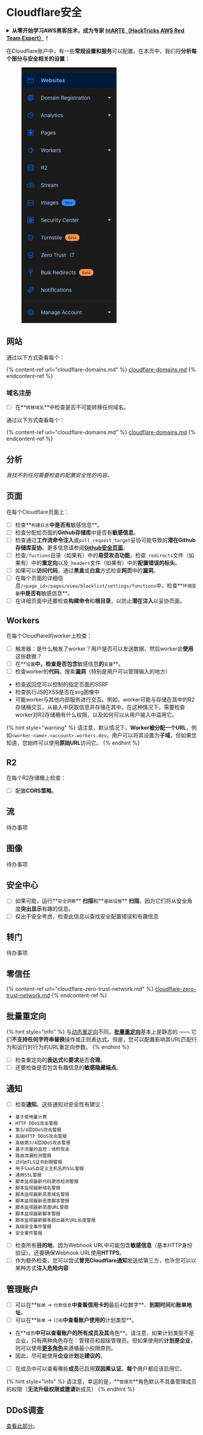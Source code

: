 # Cloudflare安全

<details>

<summary><strong>从零开始学习AWS黑客技术，成为专家</strong> <a href="https://training.hacktricks.xyz/courses/arte"><strong>htARTE（HackTricks AWS Red Team Expert）</strong></a><strong>！</strong></summary>

支持HackTricks的其他方式：

* 如果您想看到您的**公司在HackTricks中做广告**或**下载PDF格式的HackTricks**，请查看[**订阅计划**](https://github.com/sponsors/carlospolop)!
* 获取[**官方PEASS & HackTricks周边产品**](https://peass.creator-spring.com)
* 探索[**PEASS家族**](https://opensea.io/collection/the-peass-family)，我们的独家[**NFTs**](https://opensea.io/collection/the-peass-family)
* **加入** 💬 [**Discord群**](https://discord.gg/hRep4RUj7f) 或 [**电报群**](https://t.me/peass) 或 **关注**我们的**Twitter** 🐦 [**@hacktricks\_live**](https://twitter.com/hacktricks\_live)**。**
* 通过向[**HackTricks**](https://github.com/carlospolop/hacktricks)和[**HackTricks Cloud**](https://github.com/carlospolop/hacktricks-cloud) github仓库提交PR来分享您的黑客技巧。

</details>

在Cloudflare账户中，有一些**常规设置和服务**可以配置。在本页中，我们将**分析每个部分与安全相关的设置：**

<figure><img src="../../.gitbook/assets/image (117).png" alt=""><figcaption></figcaption></figure>

## 网站

通过以下方式查看每个：

{% content-ref url="cloudflare-domains.md" %}
[cloudflare-domains.md](cloudflare-domains.md)
{% endcontent-ref %}

### 域名注册

* [ ] 在**`转移域名`**中检查是否不可能转移任何域名。

通过以下方式查看每个：

{% content-ref url="cloudflare-domains.md" %}
[cloudflare-domains.md](cloudflare-domains.md)
{% endcontent-ref %}

## 分析

_我找不到任何需要检查的配置安全性的内容。_

## 页面

在每个Cloudflare页面上：

* [ ] 检查**`构建日志`**中是否有**敏感信息**。
* [ ] 检查分配给页面的**Github存储库**中是否有**敏感信息**。
* [ ] 检查通过**工作流命令注入**或`pull_request_target`妥协可能导致的**潜在Github存储库妥协**。更多信息请参阅[**Github安全页面**](../github-security/)。
* [ ] 检查`/fuctions`目录（如果有）中的**易受攻击功能**，检查`_redirects`文件（如果有）中的**重定向**以及`_headers`文件（如果有）中的**配置错误的标头**。
* [ ] 如果可以**访问代码**，通过**黑盒**或**白盒**方式检查**网页**中的**漏洞**。
* [ ] 在每个页面的详细信息`/<page_id>/pages/view/blocklist/settings/functions`中，检查**`环境变量`**中是否有**敏感信息**。
* [ ] 在详细页面中还要检查**构建命令**和**根目录**，以防止**潜在注入**以妥协页面。

## **Workers**

在每个Cloudflare的worker上检查：

* [ ] 触发器：是什么触发了worker？用户是否可以发送数据，然后worker会**使用**这些数据？
* [ ] 在**`设置`**中，检查是否包含**敏感信息**的**`变量`**。
* [ ] 检查worker的**代码**，搜索**漏洞**（特别是用户可以管理输入的地方）
* 检查返回您可以控制的指定页面的SSRF
* 检查执行JS的XSS是否在svg图像中
* 可能worker与其他内部服务进行交互。例如，worker可能与存储在其中的R2存储桶交互，从输入中获取信息并存储在其中。在这种情况下，需要检查worker对R2存储桶有什么权限，以及如何可以从用户输入中滥用它。

{% hint style="warning" %}
请注意，默认情况下，**Worker被分配一个URL**，例如`<worker-name>.<account>.workers.dev`。用户可以将其设置为**子域**，但如果您知道，您始终可以使用**原始URL**访问它。
{% endhint %}

## R2

在每个R2存储桶上检查：

* [ ] 配置**CORS策略**。

## 流

待办事项

## 图像

待办事项

## 安全中心

* [ ] 如果可能，运行**`安全洞察`** **扫描**和**`基础设施`** **扫描**，因为它们将从安全角度**突出显示**有趣的信息。
* [ ] 仅出于安全考虑，检查此信息以查找安全配置错误和有趣信息

## 转门

待办事项

## **零信任**

{% content-ref url="cloudflare-zero-trust-network.md" %}
[cloudflare-zero-trust-network.md](cloudflare-zero-trust-network.md)
{% endcontent-ref %}

## 批量重定向

{% hint style="info" %}
与[动态重定向](https://developers.cloudflare.com/rules/url-forwarding/dynamic-redirects/)不同，[**批量重定向**](https://developers.cloudflare.com/rules/url-forwarding/bulk-redirects/)基本上是静态的 —— 它们**不支持任何字符串替换**操作或正则表达式。但是，您可以配置影响其URL匹配行为和运行时行为的URL重定向参数。
{% endhint %}

* [ ] 检查重定向的**表达式**和**要求**是否**合理**。
* [ ] 还要检查是否包含有趣信息的**敏感隐藏端点**。

## 通知

* [ ] 检查**通知**。这些通知对安全性有建议：
* `基于使用量计费`
* `HTTP DDoS攻击警报`
* `第3/4层DDoS攻击警报`
* `高级HTTP DDoS攻击警报`
* `高级第3/4层DDoS攻击警报`
* `基于流量的监控：体积攻击`
* `路由泄漏检测警报`
* `访问mTLS证书到期警报`
* `用于SaaS自定义主机名的SSL警报`
* `通用SSL警报`
* `脚本监视器新代码更改检测警报`
* `脚本监视器新域名警报`
* `脚本监视器新恶意域名警报`
* `脚本监视器新恶意脚本警报`
* `脚本监视器新恶意URL警报`
* `脚本监视器新脚本警报`
* `脚本监视器新脚本超出最大URL长度警报`
* `高级安全事件警报`
* `安全事件警报`
* [ ] 检查所有**目的地**，因为Webhook URL中可能包含**敏感信息**（基本HTTP身份验证）。还要确保Webhook URL使用**HTTPS**。
* [ ] 作为额外检查，您可以尝试**冒充Cloudflare通知**发送给第三方，也许您可以以某种方式**注入危险内容**

## 管理账户

* [ ] 可以在**`账单` -> `付款信息`**中查看信用卡的**最后4位数字**、**到期时间**和**账单地址**。
* [ ] 可以在**`账单` -> `订阅`**中查看账户使用的**计划类型**。
* 在**`成员`**中可以查看账户的所有成员及其**角色**。请注意，如果计划类型不是企业，只有两种角色存在：管理员和超级管理员。但如果使用的**计划是企业**，则可以使用[**更多角色**](https://developers.cloudflare.com/fundamentals/account-and-billing/account-setup/account-roles/)来遵循最小权限原则。
* 因此，尽可能使用**企业计划**是**建议的**。
* [ ] 在成员中可以查看哪些**成员**已启用**双因素认证**。**每个**用户都应该启用它。

{% hint style="info" %}
请注意，幸运的是，**`管理员`**角色默认不具备管理成员的权限（**无法升级权限或邀请**新成员）
{% endhint %}
## DDoS调查

[查看此部分](cloudflare-domains.md#cloudflare-ddos-protection)。
